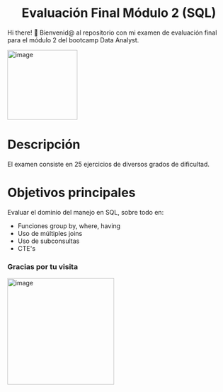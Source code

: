 <h1 align='center'>Evaluación Final Módulo 2 (SQL)</h1>

Hi there! 👋
Bienvenid@ al repositorio con mi examen de evaluación final para el módulo 2 del bootcamp Data Analyst.

<img width="158" alt="image" src="https://github.com/isamartineztorrego/Evaluacion-final_Modulo02/assets/162314262/972c1659-4b4b-4492-9bda-bb965ec38539">

# Descripción
El examen consiste en 25 ejercicios de diversos grados de dificultad.

# Objetivos principales
Evaluar el dominio del manejo en SQL, sobre todo en:
* Funciones group by, where, having
* Uso de múltiples joins
* Uso de subconsultas
* CTE's

### Gracias por tu visita
<img width="241" alt="image" src="https://github.com/isamartineztorrego/Evaluacion-final_Modulo02/assets/162314262/a8b9ad0d-7c0f-4883-8ee4-aa91d1e688c3">
